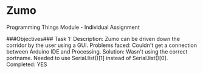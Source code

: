 # Zumo
Programming Things Module - Individual Assignment 

###Objectives###
Task 1: 
  Description: Zumo can be driven down the corridor by the user using a GUI.
  Problems faced: Couldn't get a connection between Arduino IDE and Processing. 
  Solution: Wasn't using the correct portname. Needed to use Serial.list()[1] instead of Serial.list()[0].
  Completed: YES
